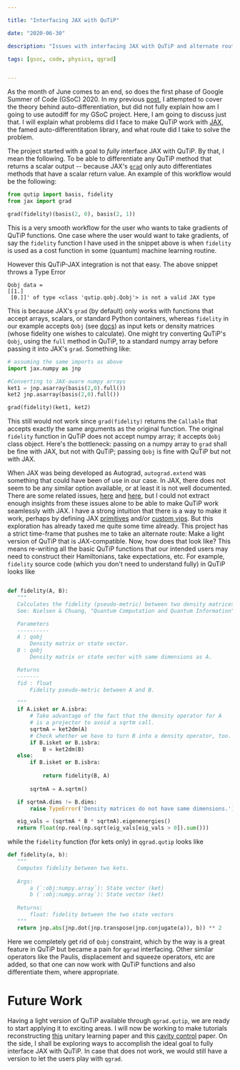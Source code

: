 ```yaml
---

title: "Interfacing JAX with QuTiP"

date: "2020-06-30"

description: "Issues with interfacing JAX with QuTiP and alternate routes to make QuTiP autodifferentiable"

tags: [gsoc, code, physics, qgrad]


---
```


As the month of June comes to an end, so does the first phase of Google Summer of Code (GSoC) 2020. In my previous [post](https://araza6.github.io/posts/autodiff/autodiff/), I attempted to cover the theory behind auto-differentiation, but did not fully explain how am I going to use autodiff for my GSoC project. Here, I am going to discuss just that. I will explain what problems did I face to make QuTiP work with [JAX](https://jax.readthedocs.io/en/latest/index.html), the famed auto-differentitation library, and what route did I take to solve the problem.

The project started with a goal to _fully_ interface JAX with QuTiP. By that, I mean the following. To be able to differentiate any QuTiP method that returns a scalar output --  because JAX's [`grad`](https://jax.readthedocs.io/en/latest/jax.html#jax.grad) only auto differentiates methods that have a scalar return value. An example of this workflow would be the following: 

```python
from qutip import basis, fidelity 
from jax import grad

grad(fidelity)(basis(2, 0), basis(2, 1))

```
This is a very smooth workflow for the user who wants to take gradients of QuTiP functions. One case where the user would want to take gradients, of say the `fidelity` function I have used in the snippet above is when `fidelity` is used as a cost function in some (quantum) machine learning routine. 

However this QuTiP-JAX integration is not that easy. The above snippet throws a Type Error 
```
Qobj data =
[[1.]
 [0.]]' of type <class 'qutip.qobj.Qobj'> is not a valid JAX type
 ```
 This is because JAX's `grad` (by default) only works with functions that accept arrays, scalars, or standard Python containers, whereas `fidelity` in our example accepts `Qobj` (see [docs](http://qutip.org/docs/4.0.2/modules/qutip/metrics.html#fidelity)) as input kets or density matrices (whose fidelity one wishes to calculate). One might try converting QuTiP's `Qobj`, using the `full` method in QuTiP, to a standard numpy array before passing it into JAX's `grad`. Something like:
 ```python
 # assuming the same imports as above
 import jax.numpy as jnp

#Converting to JAX-aware numpy arrays
 ket1 = jnp.asarray(basis(2,0).full()) 
 ket2 jnp.asarray(basis(2,0).full())

grad(fidelity)(ket1, ket2)
 ```

 This still would not work since `grad(fidelity)` returns the ``Callable`` that accepts exactly the same arguments as the original function. The original `fidelity` function in QuTiP does not accept numpy array; it accepts `Qobj` class object. Here's the bottleneck: passing on a numpy array to `grad` shall be fine with JAX, but not with QuTiP; passing `Qobj` is fine with QuTiP but not with JAX. 

 When JAX was being developed as Autograd, ``autograd.extend`` was something that could have been of use in our case. In JAX, there does not seem to be any similar option available, or at least it is not well documented. There are some related issues, [here](https://github.com/google/jax/issues/446) and [here](https://github.com/google/jax/issues/1251), but I could not extract enough insights from these issues alone to be able to make QuTiP work seamlessly with JAX. I have a strong intuition that there is a way to make it work, perhaps by defining JAX [primitives](https://jax.readthedocs.io/en/latest/notebooks/How_JAX_primitives_work.html) and/or [custom vjps](https://github.com/google/jax/issues/1142). But this exploration has already taxed me quite some time already. This project has a strict time-frame that pushes me to take an alternate route: Make a light version of QuTiP that is JAX-compatible. Now, how does that look like? This means re-writing all the basic QuTiP functions that our intended users may need to construct their Hamiltonians, take expectations, etc. For example, `fidelity` source code (which you don't need to understand fully) in QuTiP looks like
 ```python

 def fidelity(A, B):
    """
    Calculates the fidelity (pseudo-metric) between two density matrices.
    See: Nielsen & Chuang, "Quantum Computation and Quantum Information"

    Parameters
    ----------
    A : qobj
        Density matrix or state vector.
    B : qobj
        Density matrix or state vector with same dimensions as A.

    Returns
    -------
    fid : float
        Fidelity pseudo-metric between A and B.

    """
    if A.isket or A.isbra:
        # Take advantage of the fact that the density operator for A
        # is a projector to avoid a sqrtm call.
        sqrtmA = ket2dm(A)
        # Check whether we have to turn B into a density operator, too.
        if B.isket or B.isbra:
            B = ket2dm(B)
    else:
        if B.isket or B.isbra:
            
            return fidelity(B, A)
       
        sqrtmA = A.sqrtm()

    if sqrtmA.dims != B.dims:
        raise TypeError('Density matrices do not have same dimensions.')

    eig_vals = (sqrtmA * B * sqrtmA).eigenenergies()
    return float(np.real(np.sqrt(eig_vals[eig_vals > 0]).sum()))

 ```

 while the `fidelity` function (for kets only) in `qgrad.qutip` looks like 

 ```python
def fidelity(a, b):
    """
    Computes fidelity between two kets.
    
    Args:
        a (`:obj:numpy.array`): State vector (ket)
        b (`:obj:numpy.array`): State vector (ket)
        
    Returns:
        float: fidelity between the two state vectors
    """
    return jnp.abs(jnp.dot(jnp.transpose(jnp.conjugate(a)), b)) ** 2
 ```

Here we completely get rid of `Qobj` constraint, which by the way is a great feature in QuTiP but became a pain for `qgrad` interfacing. Other similar operators like the Paulis, displacement and squeeze operators, etc are added, so that one can now work with QuTiP functions and also differentiate them, where appropriate.

# Future Work

Having a light version of QuTiP available through `qgrad.qutip`, we are ready to start applying it to exciting areas. I will now be working to make tutorials reconstructing [this](https://arxiv.org/abs/2001.11897) unitary learning paper and this [cavity control](https://arxiv.org/abs/2004.14256) paper. On the side, I shall be exploring ways to accomplish the ideal goal to fully interface JAX with QuTiP. In case that does not work, we would still have a version to let the users play with `qgrad`. 
